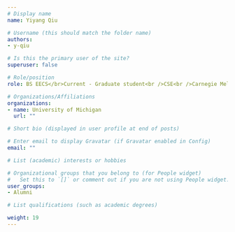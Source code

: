 ```yaml
---
# Display name
name: Yiyang Qiu

# Username (this should match the folder name)
authors: 
- y-qiu

# Is this the primary user of the site?
superuser: false

# Role/position
role: BS EECS</br>Current - Graduate student<br />CSE<br />Carnegie Mellon University

# Organizations/Affiliations
organizations:
- name: University of Michigan
  url: ""

# Short bio (displayed in user profile at end of posts)

# Enter email to display Gravatar (if Gravatar enabled in Config)
email: ""

# List (academic) interests or hobbies

# Organizational groups that you belong to (for People widget)
#   Set this to `[]` or comment out if you are not using People widget.
user_groups: 
- Alumni

# List qualifications (such as academic degrees)

weight: 19
---
```


